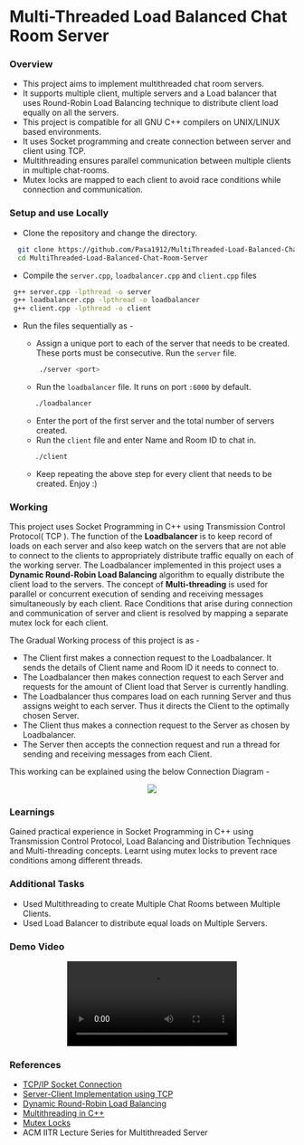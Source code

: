
# Multi-Threaded Load Balanced Chat Room Server

### Overview
* This project aims to implement multithreaded chat room servers. 
* It supports multiple client, multiple servers and a Load balancer that uses Round-Robin Load Balancing technique to distribute client load equally on all the servers. 
* This project is compatible for all GNU C++ compilers on UNIX/LINUX based environments. 
* It uses Socket programming and create connection between server and client using TCP.
* Multithreading ensures parallel communication between multiple clients in multiple chat-rooms.
* Mutex locks are mapped to each client to avoid race conditions while connection and communication.


### Setup and use Locally

* Clone the repository and change the directory.
```bash
  git clone https://github.com/Pasa1912/MultiThreaded-Load-Balanced-Chat-Room-Server.git
  cd MultiThreaded-Load-Balanced-Chat-Room-Server
```
* Compile the ```server.cpp```, ```loadbalancer.cpp``` and ```client.cpp``` files
```bash
 g++ server.cpp -lpthread -o server
 g++ loadbalancer.cpp -lpthread -o loadbalancer
 g++ client.cpp -lpthread -o client
```
* Run the files sequentially as - 

    * Assign a unique port to each of the server that needs to be created. These ports must be consecutive. Run the ```server``` file.
    ```bash
        ./server <port>
    ```
    * Run the ```loadbalancer``` file. It runs on port ```:6000``` by default.
    ```bash
       ./loadbalancer
    ```
    * Enter the port of the first server and the total number of servers created.
    * Run the ```client``` file and enter Name and Room ID to chat in.
    ```bash
       ./client
    ```
    *  Keep repeating the above step for every client that needs to be created. Enjoy :)
### Working
This project uses Socket Programming in C++ using Transmission Control Protocol( TCP ). The function of the **Loadbalancer** is to keep record of loads on each server and also keep watch on the servers that are not able to connect to the clients to appropriately distribute traffic equally on each of the working server. The Loadbalancer implemented in this project uses a **Dynamic Round-Robin Load Balancing** algorithm to equally distribute the client load to the servers. The concept of **Multi-threading** is used for parallel or concurrent execution of sending and receiving messages simultaneously by each client. Race Conditions that arise during connection and communication of server and client is resolved by mapping a separate mutex lock for each client.

The Gradual  Working process of this project is as - 
* The Client first makes a connection request to the Loadbalancer. It sends the details of Client name and Room ID it needs to connect to.
* The Loadbalancer then makes connection request to each Server and requests for the amount of Client load that Server is currently handling.
* The Loadbalancer thus compares load on each running Server and thus assigns weight to each server. Thus it directs the Client to the optimally chosen Server.
* The Client thus makes a connection request to the Server as chosen by Loadbalancer.
* The Server then accepts the connection request and run a thread for sending and receiving messages from each Client.

This working can be explained using the below Connection Diagram - 

<p align="center"><img src = "https://user-images.githubusercontent.com/67159796/174442113-5783e59b-93b8-4d80-9433-513ae44760ff.png"></p>

### Learnings 
Gained practical experience in Socket Programming in C++ using Transmission Control Protocol, Load Balancing and Distribution Techniques and Multi-threading concepts. Learnt using mutex locks to prevent race conditions among different threads. 

### Additional Tasks
* Used Multithreading to create Multiple Chat Rooms between Multiple Clients. 
* Used Load Balancer to distribute equal loads on Multiple Servers.

### Demo Video
<p align="center"><video src = "https://user-images.githubusercontent.com/67159796/174442006-b1aa628d-27c9-4d80-87da-55839b670bee.mp4"></p>

### References

 - [TCP/IP Socket Connection](https://www.ibm.com/docs/en/zvse/6.2?topic=SSB27H_6.2.0/fa2ti_what_is_socket_connection.html)
 - [Server-Client Implementation using TCP](https://www.geeksforgeeks.org/tcp-server-client-implementation-in-c/)
 - [Dynamic Round-Robin Load Balancing](https://www.nginx.com/resources/glossary/round-robin-load-balancing/)
 - [Multithreading in C++](https://medium.com/codex/c-multithreading-the-simple-way-95aa1f7304a2)
 - [Mutex Locks](https://docs.oracle.com/cd/E19455-01/806-5257/sync-12/index.html)
 - ACM IITR Lecture Series for Multithreaded Server

